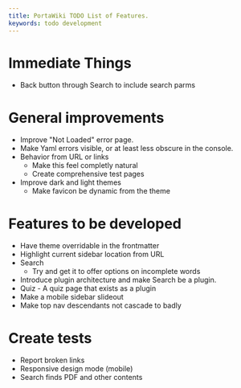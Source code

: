 ```yaml
---
title: PortaWiki TODO List of Features.
keywords: todo development
---
```


# Immediate Things

* Back button through Search to include search parms

# General improvements

* Improve "Not Loaded" error page.
* Make Yaml errors visible, or at least less obscure in the console.
* Behavior from URL or links
    * Make this feel completly natural
    * Create comprehensive test pages
* Improve dark and light themes
    * Make favicon be dynamic from the theme


# Features to be developed

* Have theme overridable in the frontmatter
* Highlight current sidebar location from URL
* Search 
    * Try and get it to offer options on incomplete words
* Introduce plugin architecture and make Search be a plugin.
* Quiz - A quiz page that exists as a plugin
* Make a mobile sidebar slideout
* Make top nav descendants not cascade to badly

# Create tests

* Report broken links
* Responsive design mode (mobile)
* Search finds PDF and other contents